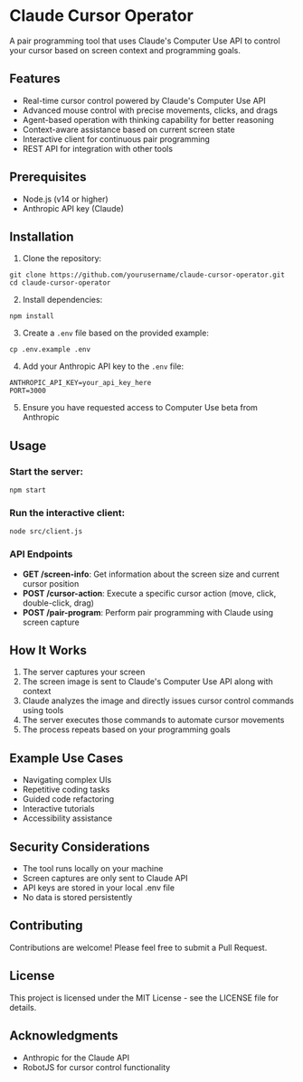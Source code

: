 # Claude Cursor Operator

A pair programming tool that uses Claude's Computer Use API to control your cursor based on screen context and programming goals.

## Features

- Real-time cursor control powered by Claude's Computer Use API
- Advanced mouse control with precise movements, clicks, and drags
- Agent-based operation with thinking capability for better reasoning
- Context-aware assistance based on current screen state
- Interactive client for continuous pair programming
- REST API for integration with other tools

## Prerequisites

- Node.js (v14 or higher)
- Anthropic API key (Claude)

## Installation

1. Clone the repository:
```
git clone https://github.com/yourusername/claude-cursor-operator.git
cd claude-cursor-operator
```

2. Install dependencies:
```
npm install
```

3. Create a `.env` file based on the provided example:
```
cp .env.example .env
```

4. Add your Anthropic API key to the `.env` file:
```
ANTHROPIC_API_KEY=your_api_key_here
PORT=3000
```

5. Ensure you have requested access to Computer Use beta from Anthropic

## Usage

### Start the server:

```
npm start
```

### Run the interactive client:

```
node src/client.js
```

### API Endpoints

- **GET /screen-info**: Get information about the screen size and current cursor position
- **POST /cursor-action**: Execute a specific cursor action (move, click, double-click, drag)
- **POST /pair-program**: Perform pair programming with Claude using screen capture

## How It Works

1. The server captures your screen
2. The screen image is sent to Claude's Computer Use API along with context
3. Claude analyzes the image and directly issues cursor control commands using tools
4. The server executes those commands to automate cursor movements
5. The process repeats based on your programming goals

## Example Use Cases

- Navigating complex UIs
- Repetitive coding tasks
- Guided code refactoring
- Interactive tutorials
- Accessibility assistance

## Security Considerations

- The tool runs locally on your machine
- Screen captures are only sent to Claude API
- API keys are stored in your local .env file
- No data is stored persistently

## Contributing

Contributions are welcome! Please feel free to submit a Pull Request.

## License

This project is licensed under the MIT License - see the LICENSE file for details.

## Acknowledgments

- Anthropic for the Claude API
- RobotJS for cursor control functionality